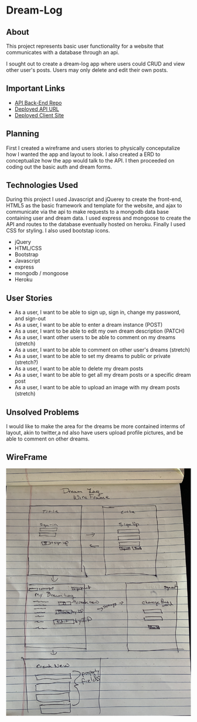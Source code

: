 # Dream-Log


## About
This project represents basic user functionality for a website that communicates with a database through an api.

I sought out to create a dream-log app where users could CRUD and view other user's posts. Users may only delete and edit their own posts.

## Important Links
- [API Back-End Repo](https://github.com/wpMcDonnell/dream-log)
- [Deployed API URL](https://mysterious-forest-15035.herokuapp.com)
- [Deployed Client Site](https://wpmcdonnell.github.io/dream-log-client/)

## Planning
First I created a wireframe and users stories to physically conceputalize how I wanted the app and layout to look. I also created a ERD to conceptualize how the app would talk to the API. I then proceeded on coding out the basic auth and dream forms.


## Technologies Used

During this project I used Javascript and jQuerey to create the front-end, HTML5 as the basic framework and template for the website, and ajax to communicate via the api to make requests to a mongodb data base containing user and dream data. I used express and mongoose to create the API and routes to the database eventually hosted on heroku. Finally I used CSS for styling. I also used bootstap icons.

* jQuery
* HTML/CSS
* Bootstrap
* Javascript
* express
* mongodb / mongoose
* Heroku

## User Stories

* As a user, I want to be able to sign up, sign in, change my password, and sign-out
* As a user, I want to be able to enter a dream instance (POST)
* As a user, I want to be able to edit my own dream description (PATCH)
* As a user, I want other users to be able to comment on my dreams (stretch)
* As a user, I want to be able to comment on other user's dreams (stretch)
* As a user, I want to be able to set my dreams to public or private (stretch?)
* As a user, I want to be able to delete my dream posts
* As a user, I want to be able to get all my dream posts or a specific dream post
* As a user, I want to be able to upload an image with my dream posts (stretch)

## Unsolved Problems

I would like to make the area for the dreams be more contained interms of layout, akin to twitter,a nd also have users upload profile pictures, and be able to comment on other dreams.

## WireFrame

![WireFrame](public/wireframe.jpeg)

